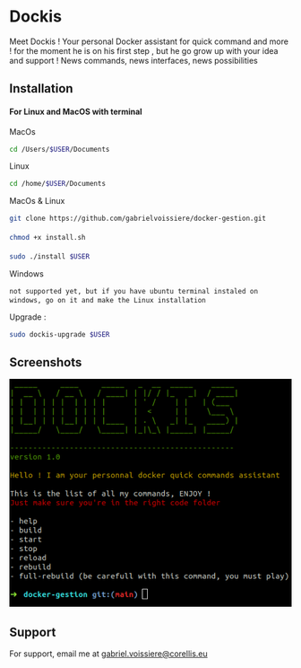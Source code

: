 
# Dockis

Meet Dockis ! Your personal Docker assistant for quick command and more ! for the moment he is on his first step , but he go grow up with your idea and support ! News commands, news interfaces, news possibilities


## Installation
#### For Linux and  MacOS with terminal
MacOs
```bash
cd /Users/$USER/Documents
``` 
Linux
```bash
cd /home/$USER/Documents
```

MacOs & Linux 
```bash
git clone https://github.com/gabrielvoissiere/docker-gestion.git

chmod +x install.sh

sudo ./install $USER
```
Windows
```console
not supported yet, but if you have ubuntu terminal instaled on windows, go on it and make the Linux installation
```

Upgrade :

```bash
sudo dockis-upgrade $USER
```
    
## Screenshots

![App Screenshot](https://github.com/gabrielvoissiere/image/blob/main/dockis_illustration.png?raw=true)


## Support

For support, email me at gabriel.voissiere@corellis.eu

